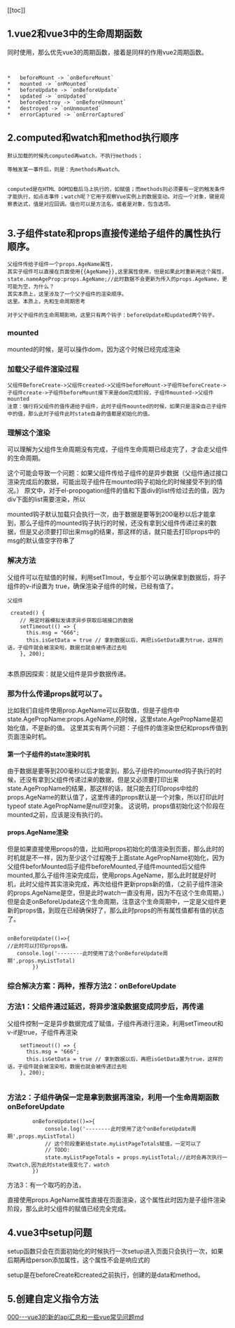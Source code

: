 [[toc]]





## 1.vue2和vue3中的生命周期函数

同时使用，那么优先vue3的周期函数，接着是同样的作用vue2周期函数。
~~~


*   beforeMount -> `onBeforeMount`
*   mounted -> `onMounted`
*   beforeUpdate -> `onBeforeUpdate`
*   updated -> `onUpdated`
*   beforeDestroy -> `onBeforeUnmount`
*   destroyed -> `onUnmounted`
*   errorCaptured -> `onErrorCaptured`

~~~







## 2.computed和watch和method执行顺序
~~~
默认加载的时候先computed再watch，不执行methods；

等触发某一事件后，则是：先methods再watch。


computed是在HTML DOM加载后马上执行的，如赋值；而methods则必须要有一定的触发条件才能执行，如点击事件；watch呢？它用于观察Vue实例上的数据变动。对应一个对象，键是观察表达式，值是对应回调。值也可以是方法名，或者是对象，包含选项。


~~~


## 3.子组件state和props直接传递给子组件的属性执行顺序。
~~~
父组件传给子组件一个props.AgeName属性，
其实子组件可以直接在页面使用{{AgeName}},这里属性使用，但是如果此时重新用这个属性，
state.nameAgeProp:props.AgeName;//此时数据不会更新为传入的props.AgeName，更可能为空，为什么？
其实本质上，这里涉及了一个父子组件的渲染顺序。
这里。本质上，先和生命周期思考

对于父子组件的生命周期影响，这里只有两个钩子：beforeUpdate和updated两个钩子。
~~~

### mounted
mounted的时候，是可以操作dom，因为这个时候已经完成渲染

### 加载父子组件渲染过程
~~~
父组件BeforeCreate->父组件created->父组件beforeMount->子组件beforeCreate->子组件create->子组件beforeMount接下来是dom完成阶段，子组件mounted->父组件mounted
注意：强行将父组件的值传递给子组件，此时子组件mounted的时候，如果只是渲染自己子组件中的值，那么此时子组件此时state自身的值都是初始化的值。
~~~

### 理解这个渲染
可以理解为父组件生命周期没有完成，子组件生命周期已经走完了，才会走父组件的生命周期。

这个可能会导致一个问题：如果父组件传给子组件的是异步数据（父组件通过接口渲染完成后的数据，可能出现子组件在mounted钩子初始化的时候接受不到的情况。）
原文中，对于el-propogation组件的值和下面div的list传给过去的值，因为div下面的list需要渲染，所以

mounted钩子默认加载只会执行一次，由于数据是要等到200毫秒以后才能拿到，那么子组件的mounted钩子执行的时候，还没有拿到父组件传递过来的数据，但是又必须要打印出来msg的结果，那这样的话，就只能去打印props中的msg的默认值空字符串了
### 解决方法
父组件可以在赋值的时候，利用setTImout，专业那个可以确保拿到数据后，将子组件的v-if设置为 true，确保渲染子组件的时候，已经有值了。
~~~
父组件

 created() {
    // 用定时器模拟发请求异步获取后端接口的数据
    setTimeout(() => {
      this.msg = "666";
      this.isGetData = true // 拿到数据以后，再把isGetData置为true，这样的话，子组件就会被渲染啦，数据也就会被传递过去啦
    }, 200);
    

~~~

本质原因探索：就是父组件是异步数据传递。
<!-- ![3e249080d73aa77cdf56858f9bf698ef.png](en-resource://database/7999:1) -->

### 那为什么传递props就可以了。
比如我们自组件使用prop.AgeName可以获取值，但是子组件中state.AgePropName:props.AgeName,的时候，这里state.AgePropName是初始化值，不是新的值。
这里其实有两个问题：子组件的值渲染世纪和props传值到页面渲染时机。
#### 第一个子组件的state渲染时机
由于数据是要等到200毫秒以后才能拿到，那么子组件的mounted钩子执行的时候，还没有拿到父组件传递过来的数据，但是又必须要打印出来state.AgePropName的结果，那这样的话，就只能去打印props中给的props.AgeName的默认值了，这里传递的props默认是一个对象，所以打印此时typeof  state.AgePropName是null空对象。
这说明，props值初始化这个阶段在mounted之前，应该是没有执行的。

#### props.AgeName渲染

但是如果直接使用props的值，比如用props初始化的值渲染到页面，那么此时的时机就是不一样，因为至少这个过程晚于上面state.AgePropName初始化，因为父组件beforMounted后子组件beforeMounted,子组件mounted后父组件mounted,那么子组件渲染完成后，使用props.AgeName，那么此时就是好时机，此时父组件其实渲染完成，再次给组件更新props新的值，（之前子组件渲染的props.AgeName是空，但是此时watch一直没有用，因为不在这个生命周期，）但是会走onBeforeUpdate这个生命周期，注意这个生命周期中，一定是父组件更新的props值，到现在已经确保好了，那么此时props的所有属性值都有值的状态了。


~~~

onBeforeUpdate(()=>{
//此时可以打印props值。
   console.log('--------此时使用了这个onBeforeUpdate周期',props.myListTotal)
        })

~~~


### 综合解决方案：两种，推荐方法2：onBeforeUpdate
### 方法1：父组件通过延迟，将异步渲染数据变成同步后，再传递

父组件控制一定是异步数据完成了赋值，子组件再进行渲染，利用setTimeout和v-if是true，子组件再渲染

~~~
    setTimeout(() => {
      this.msg = "666";
      this.isGetData = true // 拿到数据以后，再把isGetData置为true，这样的话，子组件就会被渲染啦，数据也就会被传递过去啦
    }, 200);


~~~
### 方法2：子组件确保一定是拿到数据再渲染，利用一个生命周期函数onBeforeUpdate

~~~
        onBeforeUpdate(()=>{
            console.log('--------此时使用了这个onBeforeUpdate周期',props.myListTotal)
            // 这个阶段重新给state.myListPageTotals赋值，一定可以了
            // TODO:
            state.myListPageTotals = props.myListTotal;//此时会再次执行一次watch,因为此时state值变化了，watch
        })

~~~
方法3：有一个取巧的办法，

直接使用props.AgeName属性直接在页面渲染，这个属性此时因为是子组件渲染阶段，那么此时父组件的赋值已经完全完成。





## 4.vue3中setup问题

setup函数只会在页面初始化的时候执行一次setup进入页面只会执行一次，如果后期再给person添加属性，这个属性不会是响应式的

setup是在beforeCreate和created之前执行，创建的是data和method。



## 5.创建自定义指令方法

[000---vue3的新的api汇总和一些vue常见问题md](https://app.yinxiang.com/shard/s37/nl/24388549/30312329-3d9d-4d7e-8559-9f05c970ed1f)



